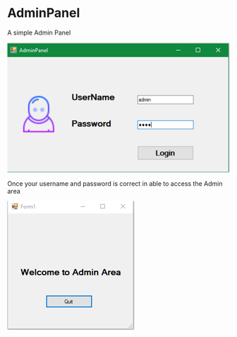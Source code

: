 # AdminPanel
A simple Admin Panel

![](AdminPanel.jpg)


Once your username and password is correct in able to access the Admin area

![](adminarea.jpg)
